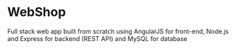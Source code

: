 # WebShop
Full stack web app built from scratch using AngularJS for front-end, Node.js and Express for backend (REST API) and MySQL for database

